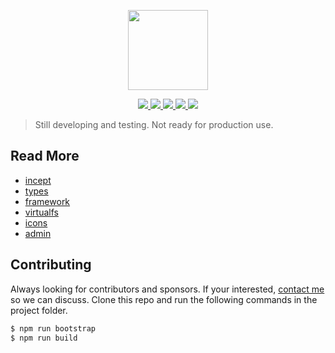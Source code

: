 <p align="center">
  <img src="https://www.incept.asia/images/logo/incept-logo-square-2.png" height="128" />
</p>

<p align="center">
  <a aria-label="NPM version" href="https://www.npmjs.com/package/inceptjs">
    <img src="https://img.shields.io/npm/v/inceptjs.svg?style=for-the-badge" />
  </a>
  <a aria-label="License" href="https://github.com/inceptjs/incept.js/blob/main/LICENSE">
    <img src="https://img.shields.io/npm/l/inceptjs.svg?style=for-the-badge" />
  </a>
  <a aria-label="Downloads" href="https://www.npmjs.com/package/inceptjs">
    <img src="https://img.shields.io/npm/dm/inceptjs.svg?style=for-the-badge" />
  </a>
  <a aria-label="Activity" href="https://github.com/inceptjs/incept.js">
    <img src="https://img.shields.io/github/commit-activity/m/inceptjs/incept.js?style=for-the-badge" />
  </a>
  <a aria-label="Last Commit" href="https://github.com/inceptjs/incept.js/commits/main">
    <img src="https://img.shields.io/github/last-commit/inceptjs/incept.js?style=for-the-badge" />
  </a>
</p>


> Still developing and testing. Not ready for production use.

## Read More

 - [incept](https://github.com/inceptjs/incept.js/tree/main/packages/incept)
 - [types](https://github.com/inceptjs/incept.js/tree/main/packages/types)
 - [framework](https://github.com/inceptjs/incept.js/tree/main/packages/framework)
 - [virtualfs](https://github.com/inceptjs/incept.js/tree/main/packages/virtualfs)
 - [icons](https://github.com/inceptjs/incept.js/tree/main/packages/icons)
 - [admin](https://github.com/inceptjs/incept.js/tree/main/packages/admin)

## Contributing

Always looking for contributors and sponsors. If your interested, 
[contact me](https://github.com/cblanquera) so we can discuss. Clone 
this repo and run the following commands in the project folder.

```js
$ npm run bootstrap
$ npm run build
```